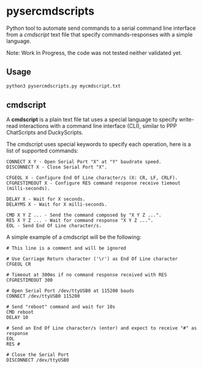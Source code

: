 # pysercmdscripts

Python tool to automate send commands to a serial command line interface from a *cmdscript* text file that specify commands-responses with a simple language.

Note: Work In Progress, the code was not tested neither validated yet.

## Usage

```bash
python3 pysercmdscripts.py mycmdscript.txt
```

## cmdscript

A **cmdscript** is a plain text file tat uses a special language to specify write-read interactions with a command line interface (CLI), similar to PPP ChatScripts and DuckyScripts.

The cmdscript uses special keywords to specify each operation, here is a list of supported commands:

```text
CONNECT X Y - Open Serial Port "X" at "Y" baudrate speed.
DISCONNECT X - Close Serial Port "X".

CFGEOL X - Configure End Of Line character/s (X: CR, LF, CRLF).
CFGRESTIMEOUT X - Configure RES command response receive tiemout (milli-seconds).

DELAY X - Wait for X seconds.
DELAYMS X - Wait for X milli-seconds.

CMD X Y Z ... - Send the command composed by "X Y Z ...".
RES X Y Z ... - Wait for command response "X Y Z ...".
EOL - Send End Of Line character/s.
```

A simple example of a cmdscript will be the following:

```text
# This line is a comment and will be ignored

# Use Carriage Return character ('\r') as End Of Line character
CFGEOL CR

# Timeout at 300ms if no command response received with RES
CFGRESTIMEOUT 300

# Open Serial Port /dev/ttyUSB0 at 115200 bauds
CONNECT /dev/ttyUSB0 115200

# Send "reboot" command and wait for 10s
CMD reboot
DELAY 10

# Send an End Of Line character/s (enter) and expect to receive "#" as response
EOL
RES #

# Close the Serial Port
DISCONNECT /dev/ttyUSB0
```
